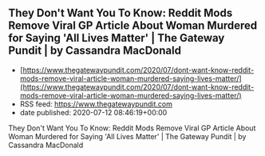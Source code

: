 ## They Don't Want You To Know: Reddit Mods Remove Viral GP Article About Woman Murdered for Saying 'All Lives Matter' | The Gateway Pundit | by Cassandra MacDonald
 - [https://www.thegatewaypundit.com/2020/07/dont-want-know-reddit-mods-remove-viral-article-woman-murdered-saying-lives-matter/](https://www.thegatewaypundit.com/2020/07/dont-want-know-reddit-mods-remove-viral-article-woman-murdered-saying-lives-matter/)
 - RSS feed: https://www.thegatewaypundit.com
 - date published: 2020-07-12 08:46:19+00:00

They Don't Want You To Know: Reddit Mods Remove Viral GP Article About Woman Murdered for Saying 'All Lives Matter' | The Gateway Pundit | by Cassandra MacDonald

